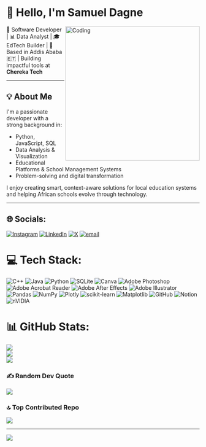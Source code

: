 # 👋 Hello, I'm Samuel Dagne

<img align="right" alt="Coding" width="350" src="https://media.tenor.com/2uyENRmiUt0AAAAC/coding.gif">

🔹 Software Developer | 📊 Data Analyst | 🎓 EdTech Builder | 
🔹 Based in Addis Ababa 🇪🇹 | Building impactful tools at **Chereka Tech**

---

## 💡 About Me

I'm a passionate developer with a strong background in:
- Python, JavaScript, SQL  
- Data Analysis & Visualization  
- Educational Platforms & School Management Systems  
- Problem-solving and digital transformation

I enjoy creating smart, context-aware solutions for local education systems and helping African schools evolve through technology.

---


## 🌐 Socials:
[![Instagram](https://img.shields.io/badge/Instagram-%23E4405F.svg?logo=Instagram&logoColor=white)](https://instagram.com/samueldagne19) [![LinkedIn](https://img.shields.io/badge/LinkedIn-%230077B5.svg?logo=linkedin&logoColor=white)](https://linkedin.com/in/samuel-dagne-230589262) [![X](https://img.shields.io/badge/X-black.svg?logo=X&logoColor=white)](https://x.com/prof_sd567) [![email](https://img.shields.io/badge/Email-D14836?logo=gmail&logoColor=white)](mailto:samueldagne26@gmail.com) 

# 💻 Tech Stack:
![C++](https://img.shields.io/badge/c++-%2300599C.svg?style=for-the-badge&logo=c%2B%2B&logoColor=white) ![Java](https://img.shields.io/badge/java-%23ED8B00.svg?style=for-the-badge&logo=openjdk&logoColor=white) ![Python](https://img.shields.io/badge/python-3670A0?style=for-the-badge&logo=python&logoColor=ffdd54) ![SQLite](https://img.shields.io/badge/sqlite-%2307405e.svg?style=for-the-badge&logo=sqlite&logoColor=white) ![Canva](https://img.shields.io/badge/Canva-%2300C4CC.svg?style=for-the-badge&logo=Canva&logoColor=white) ![Adobe Photoshop](https://img.shields.io/badge/adobe%20photoshop-%2331A8FF.svg?style=for-the-badge&logo=adobe%20photoshop&logoColor=white) ![Adobe Acrobat Reader](https://img.shields.io/badge/Adobe%20Acrobat%20Reader-EC1C24.svg?style=for-the-badge&logo=Adobe%20Acrobat%20Reader&logoColor=white) ![Adobe After Effects](https://img.shields.io/badge/Adobe%20After%20Effects-9999FF.svg?style=for-the-badge&logo=Adobe%20After%20Effects&logoColor=white) ![Adobe Illustrator](https://img.shields.io/badge/adobe%20illustrator-%23FF9A00.svg?style=for-the-badge&logo=adobe%20illustrator&logoColor=white) ![Pandas](https://img.shields.io/badge/pandas-%23150458.svg?style=for-the-badge&logo=pandas&logoColor=white) ![NumPy](https://img.shields.io/badge/numpy-%23013243.svg?style=for-the-badge&logo=numpy&logoColor=white) ![Plotly](https://img.shields.io/badge/Plotly-%233F4F75.svg?style=for-the-badge&logo=plotly&logoColor=white) ![scikit-learn](https://img.shields.io/badge/scikit--learn-%23F7931E.svg?style=for-the-badge&logo=scikit-learn&logoColor=white) ![Matplotlib](https://img.shields.io/badge/Matplotlib-%23ffffff.svg?style=for-the-badge&logo=Matplotlib&logoColor=black) ![GitHub](https://img.shields.io/badge/github-%23121011.svg?style=for-the-badge&logo=github&logoColor=white) ![Notion](https://img.shields.io/badge/Notion-%23000000.svg?style=for-the-badge&logo=notion&logoColor=white) ![nVIDIA](https://img.shields.io/badge/nVIDIA-%2376B900.svg?style=for-the-badge&logo=nVIDIA&logoColor=white)
# 📊 GitHub Stats:
![](https://github-readme-stats.vercel.app/api?username=prof-sd1&theme=gruvbox&hide_border=false&include_all_commits=true&count_private=true)<br/>
![](https://nirzak-streak-stats.vercel.app/?user=prof-sd1&theme=gruvbox&hide_border=false)<br/>
![](https://github-readme-stats.vercel.app/api/top-langs/?username=prof-sd1&theme=gruvbox&hide_border=false&include_all_commits=true&count_private=true&layout=compact)

### ✍️ Random Dev Quote
![](https://quotes-github-readme.vercel.app/api?type=horizontal&theme=tokyonight)

### 🔝 Top Contributed Repo
![](https://github-contributor-stats.vercel.app/api?username=prof-sd1&limit=5&theme=dark&combine_all_yearly_contributions=true)

---
[![](https://visitcount.itsvg.in/api?id=prof-sd1&icon=0&color=0)](https://visitcount.itsvg.in)



<div style="clear: both;"></div> <!-- 💡 Clears the float -->




